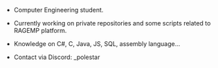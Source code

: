 - Computer Engineering student.

- Currently working on private repositories and some scripts related to RAGEMP platform.

- Knowledge on C#, C, Java, JS, SQL, assembly language...

- Contact via Discord: _polestar
